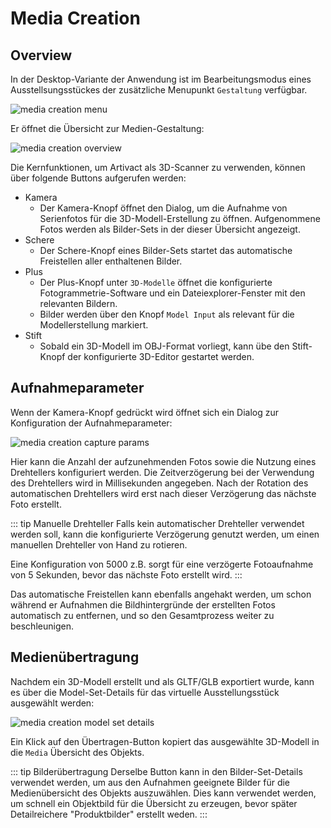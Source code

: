 # Media Creation

## Overview

In der Desktop-Variante der Anwendung ist im Bearbeitungsmodus eines Ausstellsungsstückes der zusätzliche
Menupunkt ``Gestaltung`` verfügbar.

![media creation menu](/assets/desktop/manual/de/media-creation-menu.png)

Er öffnet die Übersicht zur Medien-Gestaltung:

![media creation overview](/assets/desktop/manual/de/media-creation-overview.png)

Die Kernfunktionen, um Artivact als 3D-Scanner zu verwenden, können über folgende Buttons aufgerufen werden:

- Kamera
    - Der Kamera-Knopf öffnet den Dialog, um die Aufnahme von Serienfotos für die 3D-Modell-Erstellung zu öffnen.
      Aufgenommene Fotos werden als Bilder-Sets in der dieser Übersicht angezeigt.
- Schere
    - Der Schere-Knopf eines Bilder-Sets startet das automatische Freistellen aller enthaltenen Bilder.
- Plus
    - Der Plus-Knopf unter ``3D-Modelle`` öffnet die konfigurierte Fotogrammetrie-Software und ein Dateiexplorer-Fenster
      mit den relevanten Bildern.
    - Bilder werden über den Knopf ``Model Input`` als relevant für die Modellerstellung markiert.
- Stift
    - Sobald ein 3D-Modell im OBJ-Format vorliegt, kann übe den Stift-Knopf der konfigurierte 3D-Editor gestartet werden.

## Aufnahmeparameter

Wenn der Kamera-Knopf gedrückt wird öffnet sich ein Dialog zur Konfiguration der Aufnahmeparameter:

![media creation capture params](/assets/desktop/manual/de/media-creation-image-capture-params.png)

Hier kann die Anzahl der aufzunehmenden Fotos sowie die Nutzung eines Drehtellers konfiguriert werden.
Die Zeitverzögerung bei der Verwendung des Drehtellers wird in Millisekunden angegeben.
Nach der Rotation des automatischen Drehtellers wird erst nach dieser Verzögerung das nächste Foto erstellt.

::: tip Manuelle Drehteller
Falls kein automatischer Drehteller verwendet werden soll, kann die konfigurierte Verzögerung genutzt werden, um einen
manuellen Drehteller von Hand zu rotieren.

Eine Konfiguration von 5000 z.B. sorgt für eine verzögerte Fotoaufnahme von 5 Sekunden, bevor das nächste Foto erstellt wird.
:::

Das automatische Freistellen kann ebenfalls angehakt werden, um schon während er Aufnahmen die Bildhintergründe der
erstellten Fotos automatisch zu entfernen, und so den Gesamtprozess weiter zu beschleunigen.

## Medienübertragung

Nachdem ein 3D-Modell erstellt und als GLTF/GLB exportiert wurde, kann es über die Model-Set-Details für das virtuelle
Ausstellungsstück ausgewählt werden:

![media creation model set details](/assets/desktop/manual/de/media-creation-model-set-details.png)

Ein Klick auf den Übertragen-Button kopiert das ausgewählte 3D-Modell in die ``Media`` Übersicht des Objekts.

::: tip Bilderübertragung
Derselbe Button kann in den Bilder-Set-Details verwendet werden, um aus den Aufnahmen geeignete Bilder für die Medienübersicht des Objekts auszuwählen.
Dies kann verwendet werden, um schnell ein Objektbild für die Übersicht zu erzeugen, bevor später Detailreichere "Produktbilder" erstellt weden.
:::

